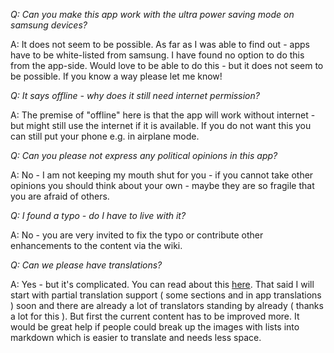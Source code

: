 *Q: Can you make this app work with the ultra power saving mode on samsung devices?*

A: It does not seem to be possible. As far as I was able to find out - apps have to be white-listed from samsung. I have found no option to do this from the app-side. Would love to be able to do this - but it does not seem to be possible. If you know a way please let me know!

*Q: It says offline - why does it still need internet permission?*

A: The premise of "offline" here is that the app will work without internet - but might still use the internet if it is available. If you do not want this you can still put your phone e.g. in airplane mode.

*Q: Can you please not express any political opinions in this app?*

A: No - I am not keeping my mouth shut for you - if you cannot take other opinions you should think about your own - maybe they are so fragile that you are afraid of others.

*Q: I found a typo - do I have to live with it?*

A: No - you are very invited to fix the typo or contribute other enhancements to the content via the wiki.

*Q: Can we please have translations?*

A: Yes - but it's complicated. You can read about this [here](TranslatorNotes). That said I will start with partial translation support ( some sections and in app translations ) soon and there are already a lot of translators standing by already ( thanks a lot for this ). But first the current content has to be improved more. It would be great help if people could break up the images with lists into markdown which is easier to translate and needs less space.

